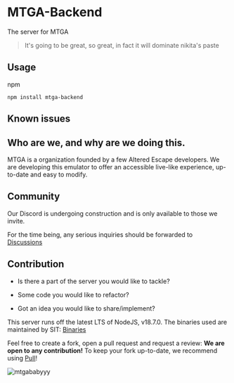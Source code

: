 # MTGA-Backend

The server for MTGA

> It's going to be great, so great, in fact it will dominate nikita's paste

## Usage

npm

`npm install mtga-backend`

## Known issues

## Who are we, and why are we doing this.

MTGA is a organization founded by a few Altered Escape developers.
We are developing this emulator to offer an accessible live-like experience, up-to-date and easy to modify.

## Community

Our Discord is undergoing construction and is only available to those we invite.

For the time being, any serious inquiries should be forwarded to [Discussions](https://github.com/Make-Tarkov-Great-Again/MTGA-Backend/discussions)

## Contribution

- Is there a part of the server you would like to tackle?
  
- Some code you would like to refactor?
  
- Got an idea you would like to share/implement?

  
This server runs off the latest LTS of NodeJS, v18.7.0. The binaries used are maintained by SIT: [Binaries](https://github.com/paulov-t/SIT.Tarkov.Core) 

Feel free to create a fork, open a pull request and request a review: **We are open to any contribution!**
To keep your fork up-to-date, we recommend using [Pull](https://github.com/wei/pull)!

![mtgababyyy](https://user-images.githubusercontent.com/21200584/183050357-6c92f1cd-68ca-4f74-b41d-1706915c67cf.gif)
